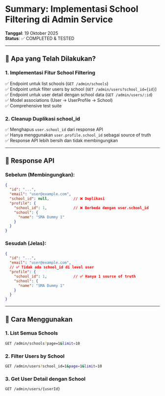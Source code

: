 # Summary: Implementasi School Filtering di Admin Service

**Tanggal**: 19 Oktober 2025  
**Status**: ✅ COMPLETED & TESTED

---

## 🎯 Apa yang Telah Dilakukan?

### 1. Implementasi Fitur School Filtering
✅ Endpoint untuk list schools (`GET /admin/schools`)  
✅ Endpoint untuk filter users by school (`GET /admin/users?school_id={id}`)  
✅ Endpoint untuk user detail dengan school data (`GET /admin/users/:id`)  
✅ Model associations (User → UserProfile → School)  
✅ Comprehensive test suite

### 2. Cleanup Duplikasi school_id
✅ Menghapus `user.school_id` dari response API  
✅ Hanya menggunakan `user.profile.school_id` sebagai source of truth  
✅ Response API lebih bersih dan tidak membingungkan

---

## 📝 Response API

### Sebelum (Membingungkan):
```json
{
  "id": "...",
  "email": "user@example.com",
  "school_id": null,           // ❌ Duplikasi
  "profile": {
    "school_id": 1,            // ❌ Berbeda dengan user.school_id
    "school": {
      "name": "SMA Dummy 1"
    }
  }
}
```

### Sesudah (Jelas):
```json
{
  "id": "...",
  "email": "user@example.com",
  // ✅ Tidak ada school_id di level user
  "profile": {
    "school_id": 1,            // ✅ Hanya 1 source of truth
    "school": {
      "name": "SMA Dummy 1"
    }
  }
}
```

---

## 🚀 Cara Menggunakan

### 1. List Semua Schools
```bash
GET /admin/schools?page=1&limit=10
```

### 2. Filter Users by School
```bash
GET /admin/users?school_id=1&page=1&limit=10
```

### 3. Get User Detail dengan School
```bash
GET /admin/users/{userId}
```